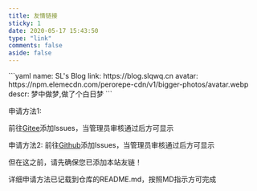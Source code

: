 ```yaml
---
title: 友情链接
sticky: 1
date: 2020-05-17 15:43:50
type: "link"
comments: false
aside: false
---
```

<script src="https://cdn.jsdelivr.net/npm/jquery">
<script>console.log('Hajeekn的友链页面,不容侵犯');</script>
<div id='friend1'></div>
<script src='https://unpkg.com/butterfly-friend/dist/friend.min.js'></script>
<script>
var obj = {
    // 容器选择器
    el: '#friend1',
    // gitee主人id
    owner: 'SLQWQ',
    url: 'https://cdn.jsdelivr.net/npm/hajeekn-friendjson/friend.json',
    // gitee仓库
    repo: 'Friends',
    // 排序方式
    direction_sort: 'asc',
    // 按标签排序
    sort_container: ['乐特大佬', 'N0ts大佬', 'Gitee友链', 'GitHub友链'],
    // 标签描述
    labelDescr: {
      乐特大佬: "<span style='color:red;'>这可是乐特大佬专属的位置哦!!</span>",
      Nots大佬: "<span style='color:red;'>这可是Nots大佬专属的位置哦!!</span>",
      Gitee友链: "<span style='color:red;'>这些都是我的友链啦~</span>",
      GitHub友链: "<span style='color:gold;'>这些都是来自GitHub仓库申请的朋友辣</span>",
    }
  }
  document.querySelector('.flink').insertAdjacentHTML('afterbegin',"<div id='friend1'></div>")
  new Friend(obj)
</script>
```yaml
name: SL's Blog
link: https://blog.slqwq.cn
avatar: https://npm.elemecdn.com/perorepe-cdn/v1/bigger-photos/avatar.webp
descr: 梦中做梦,做了个白日梦
```

申请方法1:

前往[Gitee](https://gitee.com/slqwq/Friends)添加Issues，当管理员审核通过后方可显示

申请方法2:
前往[Github](https://github.com/ladjeek-actions/friendget)添加Issues，当管理员审核通过后方可显示

但在这之前，请先确保您已添加本站友链！

详细申请方法已记载到仓库的README.md，按照MD指示方可完成